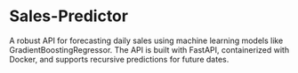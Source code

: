 # Sales-Predictor
A robust API for forecasting daily sales using machine learning models like GradientBoostingRegressor. The API is built with FastAPI, containerized with Docker, and supports recursive predictions for future dates.
